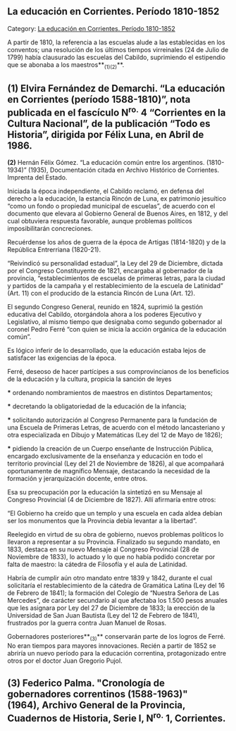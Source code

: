 ## La educación en Corrientes. Período 1810-1852

Category: [La educación en Corrientes. Período 1810-1852](http://descubrircorrientes.com.ar/2012/index.php/740-cultura/7-ciencia-y-tecnica/educacion/la-educacion-en-corrientes-periodo-1810-1852)

A partir de 1810, la referencia a las escuelas alude a las establecidas en los conventos; una resolución de los últimos tiempos virreinales (24 de Julio de 1799) había clausurado las escuelas del Cabildo, suprimiendo el estipendio que se abonaba a los maestros**<sub>(1)(2)</sub>**.

## **(1)** Elvira Fernández de Demarchi. “La educación en Corrientes (período 1588-1810)”, nota publicada en el fascículo N<sup>ro.</sup> 4 “Corrientes en la Cultura Nacional”, de la publicación “Todo es Historia”, dirigida por Félix Luna, en Abril de 1986.  
**(2)** Hernán Félix Gómez. “La educación común entre los argentinos. (1810-1934)” (1935), Documentación citada en Archivo Histórico de Corrientes. Imprenta del Estado.

Iniciada la época independiente, el Cabildo reclamó, en defensa del derecho a la educación, la estancia Rincón de Luna, ex patrimonio jesuítico “como un fondo o propiedad municipal de escuelas”, de acuerdo con el documento que elevara al Gobierno General de Buenos Aires, en 1812, y del cual obtuviera respuesta favorable, aunque problemas políticos imposibilitarán concreciones.

Recuérdense los años de guerra de la época de Artigas (1814-1820) y de la República Entrerriana (1820-21).

“Reivindicó su personalidad estadual”, la Ley del 29 de Diciembre, dictada por el Congreso Constituyente de 1821, encargaba al gobernador de la provincia, “establecimientos de escuelas de primeras letras, para la ciudad y partidos de la campaña y el restablecimiento de la escuela de Latinidad” (Art. 11) con el producido de la estancia Rincón de Luna (Art. 12).

El segundo Congreso General, reunido en 1824, suprimió la gestión educativa del Cabildo, otorgándola ahora a los poderes Ejecutivo y Legislativo, al mismo tiempo que designaba como segundo gobernador al coronel Pedro Ferré “con quien se inicia la acción orgánica de la educación común”.

Es lógico inferir de lo desarrollado, que la educación estaba lejos de satisfacer las exigencias de la época.

Ferré, deseoso de hacer partícipes a sus comprovincianos de los beneficios de la educación y la cultura, propicia la sanción de leyes

**\*** ordenando nombramientos de maestros en distintos Departamentos;

**\*** decretando la obligatoriedad de la educación de la infancia;

**\*** solicitando autorización al Congreso Permanente para la fundación de una Escuela de Primeras Letras, de acuerdo con el método lancasteriano y otra especializada en Dibujo y Matemáticas (Ley del 12 de Mayo de 1826);

**\*** pidiendo la creación de un Cuerpo enseñante de Instrucción Pública, encargado exclusivamente de la enseñanza y educación en todo el territorio provincial (Ley del 21 de Noviembre de 1826), al que acompañará oportunamente de magnífico Mensaje, destacando la necesidad de la formación y jerarquización docente, entre otros.

Esa su preocupación por la educación la sintetizó en su Mensaje al Congreso Provincial (4 de Diciembre de 1827). Allí afirmaría entre otros:

“El Gobierno ha creído que un templo y una escuela en cada aldea debían ser los monumentos que la Provincia debía levantar a la libertad”.

Reelegido en virtud de su obra de gobierno, nuevos problemas políticos lo llevaron a representar a su Provincia. Finalizado su segundo mandato, en 1833, destaca en su nuevo Mensaje al Congreso Provincial (28 de Noviembre de 1833), lo actuado y lo que no había podido concretar por falta de maestro: la cátedra de Filosofía y el aula de Latinidad.

Habría de cumplir aún otro mandato entre 1839 y 1842, durante el cual solicitaría el restablecimiento de la cátedra de Gramática Latina (Ley del 16 de Febrero de 1841); la formación del Colegio de “Nuestra Señora de Las Mercedes”, de carácter secundario al que afectaba los 1.500 pesos anuales que les asignara por Ley del 27 de Diciembre de 1833; la erección de la Universidad de San Juan Bautista (Ley del 12 de Febrero de 1841), frustrados por la guerra contra Juan Manuel de Rosas.

Gobernadores posteriores**<sub>(3)</sub>** conservarán parte de los logros de Ferré. No eran tiempos para mayores innovaciones. Recién a partir de 1852 se abriría un nuevo período para la educación correntina, protagonizado entre otros por el doctor Juan Gregorio Pujol.

## **(3)** Federico Palma. "Cronología de gobernadores correntinos (1588-1963)" (1964), Archivo General de la Provincia, Cuadernos de Historia, Serie I, N<sup>ro.</sup> 1, Corrientes.